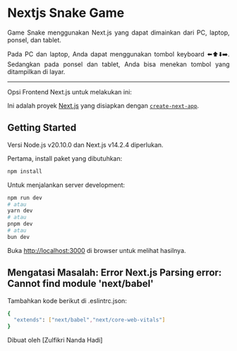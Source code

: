# Nextjs Snake Game

<p align="justify">
Game Snake menggunakan Next.js yang dapat dimainkan dari PC, laptop, ponsel, dan tablet.
</p>

<p align="justify">
Pada PC dan laptop, Anda dapat menggunakan tombol keyboard ⬅️⬆️⬇️➡️. Sedangkan pada ponsel dan tablet, Anda bisa menekan tombol yang ditampilkan di layar.
</p>

-----

Opsi Frontend Next.js untuk melakukan ini:

Ini adalah proyek [Next.js](https://nextjs.org/) yang disiapkan dengan [`create-next-app`](https://github.com/vercel/next.js/tree/canary/packages/create-next-app).

## Getting Started
Versi Node.js v20.10.0 dan Next.js v14.2.4 diperlukan.

Pertama, install paket yang dibutuhkan:

```bash
npm install
```
Untuk menjalankan server development:

```bash
npm run dev
# atau
yarn dev
# atau
pnpm dev
# atau
bun dev
```

Buka [http://localhost:3000](http://localhost:3000) di browser untuk melihat hasilnya.

## Mengatasi Masalah: Error Next.js Parsing error: Cannot find module 'next/babel'

Tambahkan kode berikut di .eslintrc.json:
```bash
{
  "extends": ["next/babel","next/core-web-vitals"]
}
```

Dibuat oleh [Zulfikri Nanda Hadi]

